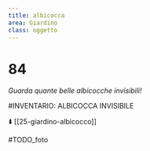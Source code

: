 ```yaml
---
title: albicocca
area: Giardino
class: oggetto
---
```

# 84
_Guarda quante belle albicocche invisibili!_

#INVENTARIO: ALBICOCCA INVISIBILE

⬇️ [[25-giardino-albicocco]]

#TODO_foto 